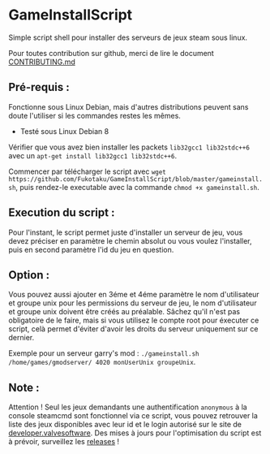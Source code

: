 # GameInstallScript
Simple script shell pour installer des serveurs de jeux steam sous linux.

Pour toutes contribution sur github, merci de lire le document [CONTRIBUTING.md](https://github.com/Fukotaku/GameInstallScript/blob/master/CONTRIBUTING.md)

## Pré-requis :
Fonctionne sous Linux Debian, mais d'autres distributions peuvent sans doute l'utiliser si les commandes restes les mêmes.
- Testé sous Linux Debian 8

Vérifier que vous avez bien installer les packets `lib32gcc1 lib32stdc++6` avec un `apt-get install lib32gcc1 lib32stdc++6`.

Commencer par télécharger le script avec `wget https://github.com/Fukotaku/GameInstallScript/blob/master/gameinstall.sh`, puis rendez-le executable avec la commande `chmod +x gameinstall.sh`.

## Execution du script :
Pour l'instant, le script permet juste d'installer un serveur de jeu, vous devez préciser en paramètre le chemin absolut ou vous voulez l'installer, puis en second paramètre l'id du jeu en question.

## Option :
Vous pouvez aussi ajouter en 3éme et 4éme paramètre le nom d'utilisateur et groupe unix pour les permissions du serveur de jeu, le nom d'utilisateur et groupe unix doivent être créés au préalable.
Sâchez qu'il n'est pas obligatoire de le faire, mais si vous utilisez le compte root pour éxecuter ce script, celà permet d'éviter d'avoir les droits du serveur uniquement sur ce dernier.

Exemple pour un serveur garry's mod : `./gameinstall.sh /home/games/gmodserver/ 4020 monUserUnix groupeUnix`.

## Note :
Attention !
Seul les jeux demandants une authentification `anonymous` à la console steamcmd sont fonctionnel via ce script, vous pouvez retrouver la liste des jeux disponibles avec leur id et le login autorisé sur le site de [developer.valvesoftware](https://developer.valvesoftware.com/wiki/Dedicated_Servers_List).
Des mises à jours pour l'optimisation du script est à prévoir, surveillez les [releases](https://github.com/Fukotaku/GameInstallScript/releases) !
